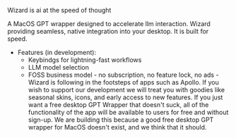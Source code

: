 Wizard is ai at the speed of thought

A MacOS GPT wrapper designed to accelerate llm interaction. Wizard providing seamless, native integration into your desktop. It is built for speed.

- Features (in development):
  - Keybindgs for lightning-fast workflows
  - LLM model selection
  - FOSS business model - no subscription, no feature lock, no ads - Wizard is following in the footsteps of apps such as Apollo. If you wish to support our development we will treat you with goodies like seasonal skins, icons, and early access to new features. If you just want a free desktop GPT Wrapper that doesn't suck, all of the functionality of the app will be available to users for free and without sign-up. We are building this because a good free desktop GPT wrapper for MacOS doesn't exist, and we think that it should. 
